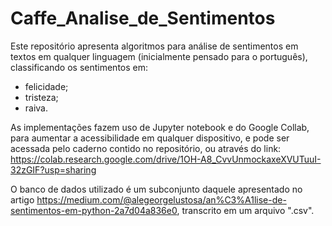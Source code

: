 # Caffe_Analise_de_Sentimentos
Este repositório apresenta algoritmos para análise de sentimentos em textos em qualquer linguagem (inicialmente pensado para o português), classificando os sentimentos em:

 - felicidade;
 - tristeza;
 - raiva.
 
As implementações fazem uso de Jupyter notebook e do Google Collab, para aumentar a acessibilidade em qualquer dispositivo, e pode ser acessada pelo caderno contido no repositório, ou através do link: https://colab.research.google.com/drive/1OH-A8_CvvUnmockaxeXVUTuuI-32zGIF?usp=sharing 

O banco de dados utilizado é um subconjunto daquele apresentado no artigo https://medium.com/@alegeorgelustosa/an%C3%A1lise-de-sentimentos-em-python-2a7d04a836e0, transcrito em um arquivo ".csv". 
